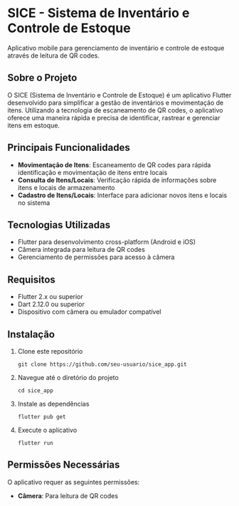 # SICE - Sistema de Inventário e Controle de Estoque

Aplicativo mobile para gerenciamento de inventário e controle de estoque através de leitura de QR codes.

## Sobre o Projeto

O SICE (Sistema de Inventário e Controle de Estoque) é um aplicativo Flutter desenvolvido para simplificar a gestão de inventários e movimentação de itens. Utilizando a tecnologia de escaneamento de QR codes, o aplicativo oferece uma maneira rápida e precisa de identificar, rastrear e gerenciar itens em estoque.

## Principais Funcionalidades

- **Movimentação de Itens**: Escaneamento de QR codes para rápida identificação e movimentação de itens entre locais
- **Consulta de Itens/Locais**: Verificação rápida de informações sobre itens e locais de armazenamento
- **Cadastro de Itens/Locais**: Interface para adicionar novos itens e locais no sistema

## Tecnologias Utilizadas

- Flutter para desenvolvimento cross-platform (Android e iOS)
- Câmera integrada para leitura de QR codes
- Gerenciamento de permissões para acesso à câmera

## Requisitos

- Flutter 2.x ou superior
- Dart 2.12.0 ou superior
- Dispositivo com câmera ou emulador compatível

## Instalação

1. Clone este repositório
   ```
   git clone https://github.com/seu-usuario/sice_app.git
   ```

2. Navegue até o diretório do projeto
   ```
   cd sice_app
   ```

3. Instale as dependências
   ```
   flutter pub get
   ```

4. Execute o aplicativo
   ```
   flutter run
   ```

## Permissões Necessárias

O aplicativo requer as seguintes permissões:

- **Câmera**: Para leitura de QR codes